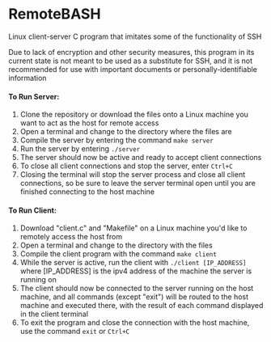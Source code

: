 # RemoteBASH
Linux client-server C program that imitates some of the functionality of SSH

Due to lack of encryption and other security measures, this program in its current state is not meant to be used as a substitute for SSH, and it is not recommended for use with important documents or personally-identifiable information

#### To Run Server:
1. Clone the repository or download the files onto a Linux machine you want to act as the host for remote access
2. Open a terminal and change to the directory where the files are
3. Compile the server by entering the command `make server`
4. Run the server by entering `./server`
5. The server should now be active and ready to accept client connections
6. To close all client connections and stop the server, enter `Ctrl+C`
7. Closing the terminal will stop the server process and close all client connections, so be sure to leave the server terminal open until you are finished connecting to the host machine

#### To Run Client:
1. Download "client.c" and "Makefile" on a Linux machine you'd like to remotely access the host from
2. Open a terminal and change to the directory with the files
3. Compile the client program with the command `make client`
4. While the server is active, run the client with `./client [IP_ADDRESS]` where [IP_ADDRESS] is the ipv4 address of the machine the server is running on
5. The client should now be connected to the server running on the host machine, and all commands (except "exit") will be routed to the host machine and executed there, with the result of each command displayed in the client terminal
6. To exit the program and close the connection with the host machine, use the command `exit` or `Ctrl+C`
